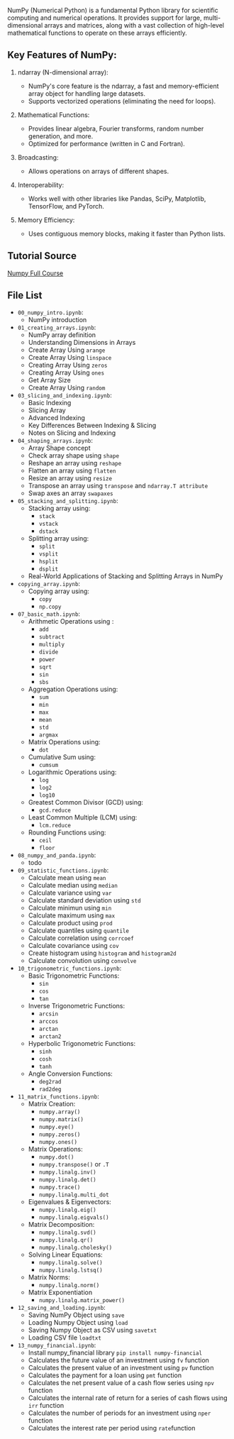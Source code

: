 NumPy (Numerical Python) is a fundamental Python library for scientific computing and numerical operations. It provides support for large, multi-dimensional arrays and matrices, along with a vast collection of high-level mathematical functions to operate on these arrays efficiently.

## Key Features of NumPy:

1. ndarray (N-dimensional array):
    - NumPy's core feature is the ndarray, a fast and memory-efficient array object for handling large datasets.
    - Supports vectorized operations (eliminating the need for loops).

2. Mathematical Functions:
    - Provides linear algebra, Fourier transforms, random number generation, and more.
    - Optimized for performance (written in C and Fortran).

3. Broadcasting:
    - Allows operations on arrays of different shapes.

4. Interoperability:
    - Works well with other libraries like Pandas, SciPy, Matplotlib, TensorFlow, and PyTorch.

5. Memory Efficiency:
    - Uses contiguous memory blocks, making it faster than Python lists.
  
## Tutorial Source

[Numpy Full Course](https://www.youtube.com/watch?v=8Y0qQEh7dJg)

## File List
- `00_numpy_intro.ipynb`:
    - NumPy introduction
- `01_creating_arrays.ipynb`:
    - NumPy array definition
    - Understanding Dimensions in Arrays
    - Create Array Using `arange`
    - Create Array Using `linspace`
    - Creating Array Using `zeros`
    - Creating Array Using `ones`
    - Get Array Size
    - Create Array Using `random`
- `03_slicing_and_indexing.ipynb`:
    - Basic Indexing
    - Slicing Array
    - Advanced Indexing
    - Key Differences Between Indexing & Slicing
    - Notes on Slicing and Indexing
- `04_shaping_arrays.ipynb`:
    - Array Shape concept
    - Check array shape using `shape`
    - Reshape an array using `reshape`
    - Flatten an array using `flatten`
    - Resize an array using `resize`
    - Transpose an array using `transpose` and `ndarray.T attribute`
    - Swap axes an array `swapaxes`
- `05_stacking_and_splitting.ipynb`:
    - Stacking array using:
        - `stack`
        - `vstack`
        - `dstack`
    - Splitting array using:
        - `split`
        - `vsplit`
        - `hsplit`
        - `dsplit`
    - Real-World Applications of Stacking and Splitting Arrays in NumPy
- `copying_array.ipynb`:
    - Copying array using:
        - `copy`
        - `np.copy`
- `07_basic_math.ipynb`:
    - Arithmetic Operations using :
        - `add`
        - `subtract`
        - `multiply`
        - `divide`
        - `power`
        - `sqrt`
        - `sin`
        - `sbs`
    - Aggregation Operations using:
        - `sum`
        - `min`
        - `max`
        - `mean`
        - `std`
        - `argmax`
    - Matrix Operations using:
        - `dot`
    - Cumulative Sum using:
        - `cumsum`
    - Logarithmic Operations using:
        -  `log`
        -  `log2`
        -  `log10`
    - Greatest Common Divisor (GCD) using:
        - `gcd.reduce`
    - Least Common Multiple (LCM) using:
        - `lcm.reduce`
    - Rounding Functions using:
        - `ceil`
        - `floor`
- `08_numpy_and_panda.ipynb`:
    - todo
- `09_statistic_functions.ipynb`:
    - Calculate mean using `mean`
    - Calculate median using `median`
    - Calculate variance using `var`
    - Calculate standard deviation using `std`
    - Calculate minimun using `min`
    - Calculate maximum using `max`
    - Calculate product using `prod`
    - Calculate quantiles using `quantile`
    - Calculate correlation using `corrcoef`
    - Calculate covariance using `cov`
    - Create histogram using `histogram` and `histogram2d`
    - Calculate convolution using `convolve`
- `10_trigonometric_functions.ipynb`:
    - Basic Trigonometric Functions:
        - `sin`
        - `cos`
        - `tan`
    - Inverse Trigonometric Functions:
        - `arcsin`
        - `arccos`
        - `arctan`
        - `arctan2`
    - Hyperbolic Trigonometric Functions:
        - `sinh`
        - `cosh`
        - `tanh`
    - Angle Conversion Functions:
        - `deg2rad`
        - `rad2deg`
- `11_matrix_functions.ipynb`:
    - Matrix Creation:
        - `numpy.array()`
        - `numpy.matrix()`
        - `numpy.eye()`
        - `numpy.zeros()`
        - `numpy.ones()`
    - Matrix Operations:
        - `numpy.dot()`
        - `numpy.transpose()` or `.T`
        - `numpy.linalg.inv()`
        - `numpy.linalg.det()`
        - `numpy.trace()`
        - `numpy.linalg.multi_dot`
    - Eigenvalues & Eigenvectors:
        - `numpy.linalg.eig()`
        - `numpy.linalg.eigvals()`
    - Matrix Decomposition:
        - `numpy.linalg.svd()`
        - `numpy.linalg.qr()`
        - `numpy.linalg.cholesky()`
    - Solving Linear Equations:
        - `numpy.linalg.solve()`
        - `numpy.linalg.lstsq()`
    - Matrix Norms:
        - `numpy.linalg.norm()`
    - Matrix Exponentiation
        - `numpy.linalg.matrix_power()`   
- `12_saving_and_loading.ipynb`:
    - Saving NumPy Object using `save`
    - Loading Numpy Object using `load`
    - Saving Numpy Object as CSV using `savetxt`
    - Loading CSV file `loadtxt`
- `13_numpy_financial.ipynb`:
    - Install numpy_financial library `pip install numpy-financial` 
    - Calculates the future value of an investment using `fv` function
    - Calculates the present value of an investment using `pv` function
    - Calculates the payment for a loan using `pmt` function
    - Calculates the net present value of a cash flow series using `npv` function
    - Calculates the internal rate of return for a series of cash flows using `irr` function
    - Calculates the number of periods for an investment using `nper` function
    - Calculates the interest rate per period using `rate`function
